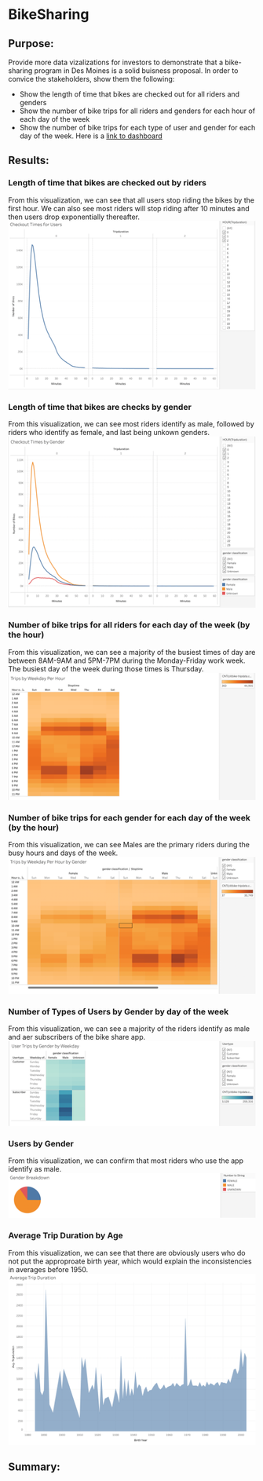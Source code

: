 # BikeSharing

## Purpose: 
Provide more data vizalizations for investors to demonstrate that a bike-sharing program in Des Moines is a solid buisness proposal. In order to convice the stakeholders, show them the following:
- Show the length of time that bikes are checked out for all riders and genders
- Show the number of bike trips for all riders and genders for each hour of each day of the week
- Show the number of bike trips for each type of user and gender for each day of the week.
Here is a [link to dashboard](https://public.tableau.com/app/profile/kathryn.alicia.bottenberg/viz/Module15Challenge_16702902233190/AverageTripDuration)
## Results:
### Length of time that bikes are checked out by riders
From this visualization, we can see that all users stop riding the bikes by the first hour. We can also see most riders will stop riding after 10 minutes and then users drop exponentially thereafter.
![Image](Checkout_times_for_Users.png)
### Length of time that bikes are checks by gender
From this visualization, we can see most riders identify as male, followed by riders who identify as female, and last being unkown genders.
![Image](Checkout_times_by_gender.png)
### Number of bike trips for all riders for each day of the week (by the hour)
From this visualization, we can see a majority of the busiest times of day are between 8AM-9AM and 5PM-7PM during the Monday-Friday work week. The busiest day of the week during those times is Thursday.
![Image](Trips_by_weekday_each_hour.png)
### Number of bike trips for each gender for each day of the week (by the hour)
From this visualization, we can see Males are the primary riders during the busy hours and days of the week.
![Image](Trips_by_weekday_each_hour_by_gendeer.png)
### Number of Types of Users by Gender by day of the week
From this visualization, we can see a majority of the riders identify as male and aer subscribers of the bike share app.
![Image](User_trips_by_gender_by_weekday.png)
### Users by Gender
From this visualization, we can confirm that most riders who use the app identify as male.
![Image](users_by_gender_pie.png)
### Average Trip Duration by Age
From this visualization, we can see that there are obviously users who do not put the approproate birth year, which would explain the inconsistencies in averages before 1950. 
![Image](tripduration_by_age.png)
## Summary:

